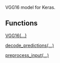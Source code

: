 
VGG16 model for Keras.
## Functions
[VGG16(...)](https://www.tensorflow.org/api_docs/python/tf/keras/applications/VGG16)

[decode_predictions(...)](https://www.tensorflow.org/api_docs/python/tf/keras/applications/vgg16/decode_predictions)

[preprocess_input(...)](https://www.tensorflow.org/api_docs/python/tf/keras/applications/vgg16/preprocess_input)

